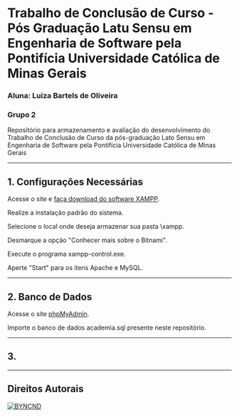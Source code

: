 # Trabalho de Conclusão de Curso - Pós Graduação Latu Sensu em Engenharia de Software pela Pontifícia Universidade Católica de Minas Gerais

### Aluna: Luiza Bartels de Oliveira
### Grupo 2

Repositório para armazenamento e avaliação do desenvolvimento do Trabalho de Conclusão de Curso da pós-graduação Lato Sensu em Engenharia de Software pela Pontifícia Universidade Católica de Minas Gerais

---
## 1. Configurações Necessárias

Acesse o site e [faça download do software XAMPP](https://www.apachefriends.org/index.html).

Realize a instalação padrão do sistema.

Selecione o local onde deseja armazenar sua pasta \xampp.

Desmarque a opção "Conhecer mais sobre o Bitnami".

Execute o programa xampp-control.exe.

Aperte "Start" para os itens Apache e MySQL.

---
## 2. Banco de Dados

Acesse o site [phpMyAdmin](http://localhost/phpmyadmin/).

Importe o banco de dados academia.sql presente neste repositório.

---
## 3.

---
## Direitos Autorais

[![BYNCND](https://mirrors.creativecommons.org/presskit/buttons/80x15/svg/by-nc-nd.svg)](https://creativecommons.org)